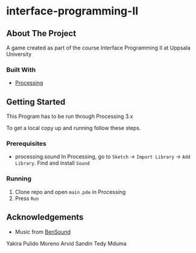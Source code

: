 # interface-programming-II

<!-- ABOUT THE PROJECT -->
## About The Project

A game created as part of the course Interface Programming II at Uppsala University

### Built With
* [Processing](https://processing.org/)

<!-- GETTING STARTED -->
## Getting Started

This Program has to be run through Processing 3.x

To get a local copy up and running follow these steps.

### Prerequisites

* processing.sound
In Processing, go to `Sketch` -> `Import Library` -> `Add Library`. Find and install `Sound`

### Running

1. Clone repo and open `main.pde` in Processing
2. Press `Run`

<!-- ACKNOWLEDGEMENTS -->
## Acknowledgements
* Music from [BenSound](https://www.bensound.com)

<!-- GROUP MEMBERS -->
Yakira Pulido Moreno
Arvid Sandin
Tedy Mduma